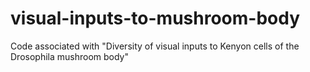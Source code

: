 # visual-inputs-to-mushroom-body
 Code associated with "Diversity of visual inputs to Kenyon cells of the Drosophila mushroom body"
